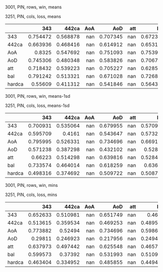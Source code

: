 3001, PIN, rows, win, means

3251, PIN, cols, loss, means

|        |      343 |    442ca |   AoA |      AoD |   att |      bal |   hardca |
|:-------|---------:|---------:|------:|---------:|------:|---------:|---------:|
| 343    | 0.754472 | 0.568878 |   nan | 0.707345 |   nan | 0.672381 | 0.714731 |
| 442ca  | 0.663936 | 0.468416 |   nan | 0.614912 |   nan | 0.653185 | 0.536302 |
| AoA    | 0.8325   | 0.547692 |   nan | 0.751093 |   nan | 0.753953 | 0.675096 |
| AoD    | 0.745306 | 0.480348 |   nan | 0.583826 |   nan | 0.706782 | 0.471704 |
| att    | 0.718432 | 0.539223 |   nan | 0.705227 |   nan | 0.628567 | 0.724272 |
| bal    | 0.791242 | 0.513321 |   nan | 0.671028 |   nan | 0.726827 | 0.572044 |
| hardca | 0.55609  | 0.411312 |   nan | 0.541846 |   nan | 0.564334 | 0.478778 |

3001, PIN, rows, win, means-1sd

3251, PIN, cols, loss, means-1sd

|        |      343 |    442ca |   AoA |      AoD |   att |      bal |   hardca |
|:-------|---------:|---------:|------:|---------:|------:|---------:|---------:|
| 343    | 0.700931 | 0.535064 |   nan | 0.679955 |   nan | 0.570935 | 0.683243 |
| 442ca  | 0.595709 | 0.4161   |   nan | 0.543647 |   nan | 0.573217 | 0.468673 |
| AoA    | 0.795995 | 0.526331 |   nan | 0.734696 |   nan | 0.669113 | 0.654667 |
| AoD    | 0.571238 | 0.387298 |   nan | 0.432102 |   nan | 0.52842  | 0.382649 |
| att    | 0.66223  | 0.514298 |   nan | 0.639816 |   nan | 0.528488 | 0.687693 |
| bal    | 0.733574 | 0.464014 |   nan | 0.618259 |   nan | 0.63692  | 0.496479 |
| hardca | 0.498316 | 0.374692 |   nan | 0.509722 |   nan | 0.508737 | 0.446009 |

3001, PIN, rows, win, mins

3251, PIN, cols, loss, mins

|        |      343 |    442ca |   AoA |      AoD |   att |      bal |   hardca |
|:-------|---------:|---------:|------:|---------:|------:|---------:|---------:|
| 343    | 0.652633 | 0.510981 |   nan | 0.651749 |   nan | 0.4698   | 0.657641 |
| 442ca  | 0.513615 | 0.359534 |   nan | 0.469253 |   nan | 0.489585 | 0.403848 |
| AoA    | 0.773882 | 0.52494  |   nan | 0.734696 |   nan | 0.598682 | 0.647728 |
| AoD    | 0.29811  | 0.246923 |   nan | 0.217956 |   nan | 0.249467 | 0.257358 |
| att    | 0.637973 | 0.497442 |   nan | 0.625548 |   nan | 0.465711 | 0.65643  |
| bal    | 0.599573 | 0.37392  |   nan | 0.531993 |   nan | 0.510969 | 0.38862  |
| hardca | 0.463404 | 0.334952 |   nan | 0.485855 |   nan | 0.449486 | 0.437169 |

